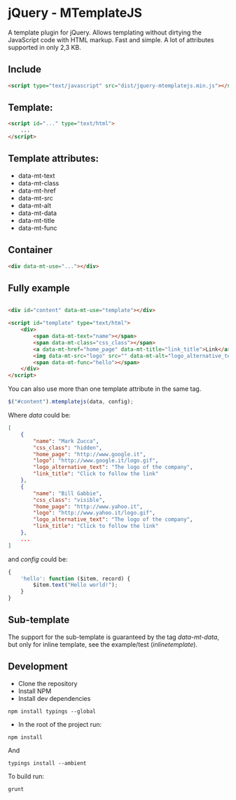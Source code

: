 # jQuery - MTemplateJS
A template plugin for jQuery. Allows templating without dirtying the JavaScript code with HTML markup. Fast and simple.
A lot of attributes supported in only 2,3 KB.

## Include
```html
<script type="text/javascript" src="dist/jquery-mtemplatejs.min.js"></script>
```

## Template:
```html
<script id="..." type="text/html">
    ...
</script>
```

## Template attributes:
* data-mt-text
* data-mt-class
* data-mt-href
* data-mt-src
* data-mt-alt
* data-mt-data
* data-mt-title
* data-mt-func

## Container
```html
<div data-mt-use="..."></div>
```

## Fully example
```html

<div id="content" data-mt-use="template"></div>

<script id="template" type="text/html">
    <div>
        <span data-mt-text="name"></span>
        <span data-mt-class="css_class"></span>
        <a data-mt-href="home_page" data-mt-title="link_title">Link</a>
        <img data-mt-src="logo" src="" data-mt-alt="logo_alternative_text"/>
        <span data-mt-func="hello"></span>
    </div>
</script>

```
You can also use more than one template attribute in the same tag.
```javascript
$("#content").mtemplatejs(data, config);
```

Where _data_ could be:
```json
[
    {
        "name": "Mark Zucca",
        "css_class": "hidden",
        "home_page": "http://www.google.it",
        "logo": "http://www.google.it/logo.gif",
        "logo_alternative_text": "The logo of the company",
        "link_title": "Click to follow the link"
    },
    {
        "name": "Bill Gabbie",
        "css_class": "visible",
        "home_page": "http://www.yahoo.it",
        "logo": "http://www.yahoo.it/logo.gif",
        "logo_alternative_text": "The logo of the company",
        "link_title": "Click to follow the link"
    },
    ...
]
```

and _config_ could be:
```js
{
    'hello': function ($item, record) {
        $item.text("Hello world!");
    }
}
```

## Sub-template
The support for the sub-template is guaranteed by the tag _data-mt-data_, but only for inline template, see the example/test (_inlinetemplate_).

## Development
- Clone the repository
- Install NPM
- Install dev dependencies
```
npm install typings --global
```
- In the root of the project run:
```
npm install
```
And
```
typings install --ambient
```
To build run:
```
grunt
```